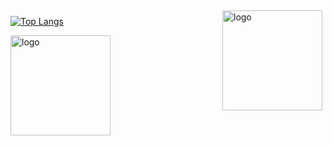 <img src="https://github-readme-stats.vercel.app/api?username=Y-pandaman&show_icons=true" alt="logo" height="160" align="right" style="margin: 5px; margin-bottom: 20px;" />

[![Top Langs](https://github-readme-stats.vercel.app/api/top-langs/?username=Y-pandaman&layout=compact)](https://github.com/Y-pandaman/github-readme-stats)

<img src="https://github-profile-trophy.vercel.app/?username=Y-pandaman&theme=flat" alt="logo" height="160" align="center" style="margin: auto; margin-bottom: 20px;" />


